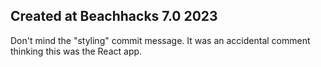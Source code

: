 ## Created at Beachhacks 7.0 2023

Don't mind the "styling" commit message. It was an accidental comment thinking this was the React app.


